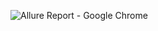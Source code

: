 ![Allure Report - Google Chrome](https://github.com/Dmitrii-Q/JavaGradlePatternAllure/assets/120948230/ccf84e5e-c2d2-4d44-a630-63ad490556d1)
